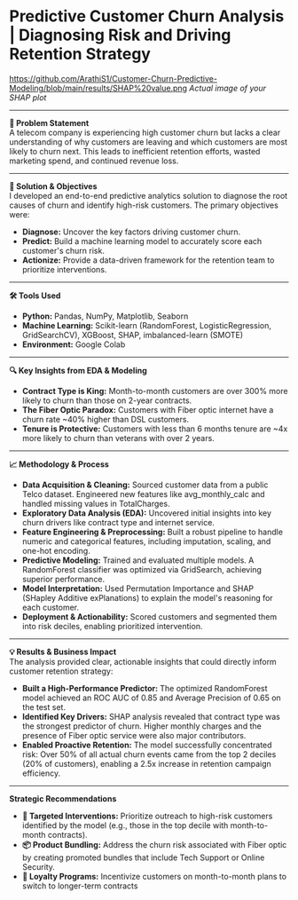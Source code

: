 # Predictive Customer Churn Analysis | Diagnosing Risk and Driving Retention Strategy  


https://github.com/ArathiS1/Customer-Churn-Predictive-Modeling/blob/main/results/SHAP%20value.png
*Actual image of your SHAP plot*  

---

**🎯 Problem Statement**  
A telecom company is experiencing high customer churn but lacks a clear understanding of why customers are leaving and which customers are most likely to churn next. This leads to inefficient retention efforts, wasted marketing spend, and continued revenue loss.  

---

**🚀 Solution & Objectives**  
I developed an end-to-end predictive analytics solution to diagnose the root causes of churn and identify high-risk customers. The primary objectives were:  

- **Diagnose:** Uncover the key factors driving customer churn.  
- **Predict:** Build a machine learning model to accurately score each customer's churn risk.  
- **Actionize:** Provide a data-driven framework for the retention team to prioritize interventions.  

---

**🛠️ Tools Used**  
- **Python:** Pandas, NumPy, Matplotlib, Seaborn  
- **Machine Learning:** Scikit-learn (RandomForest, LogisticRegression, GridSearchCV), XGBoost, SHAP, imbalanced-learn (SMOTE)  
- **Environment:** Google Colab  

---

**🔍 Key Insights from EDA & Modeling**  
- **Contract Type is King:** Month-to-month customers are over 300% more likely to churn than those on 2-year contracts.  
- **The Fiber Optic Paradox:** Customers with Fiber optic internet have a churn rate ~40% higher than DSL customers.  
- **Tenure is Protective:** Customers with less than 6 months tenure are ~4x more likely to churn than veterans with over 2 years.  

---

**📈 Methodology & Process**  
- **Data Acquisition & Cleaning:** Sourced customer data from a public Telco dataset. Engineered new features like avg_monthly_calc and handled missing values in TotalCharges.  
- **Exploratory Data Analysis (EDA):** Uncovered initial insights into key churn drivers like contract type and internet service.  
- **Feature Engineering & Preprocessing:** Built a robust pipeline to handle numeric and categorical features, including imputation, scaling, and one-hot encoding.  
- **Predictive Modeling:** Trained and evaluated multiple models. A RandomForest classifier was optimized via GridSearch, achieving superior performance.  
- **Model Interpretation:** Used Permutation Importance and SHAP (SHapley Additive exPlanations) to explain the model's reasoning for each customer.  
- **Deployment & Actionability:** Scored customers and segmented them into risk deciles, enabling prioritized intervention.  

---

**💡 Results & Business Impact**  
The analysis provided clear, actionable insights that could directly inform customer retention strategy:  

- **Built a High-Performance Predictor:** The optimized RandomForest model achieved an ROC AUC of 0.85 and Average Precision of 0.65 on the test set.  
- **Identified Key Drivers:** SHAP analysis revealed that contract type was the strongest predictor of churn. Higher monthly charges and the presence of Fiber optic service were also major contributors.  
- **Enabled Proactive Retention:** The model successfully concentrated risk: Over 50% of all actual churn events came from the top 2 deciles (20% of customers), enabling a 2.5x increase in retention campaign efficiency.  

---

**Strategic Recommendations**  

- **🎯 Targeted Interventions:** Prioritize outreach to high-risk customers identified by the model (e.g., those in the top decile with month-to-month contracts).  
- **📦 Product Bundling:** Address the churn risk associated with Fiber optic by creating promoted bundles that include Tech Support or Online Security.  
- **🎁 Loyalty Programs:** Incentivize customers on month-to-month plans to switch to longer-term contracts  
